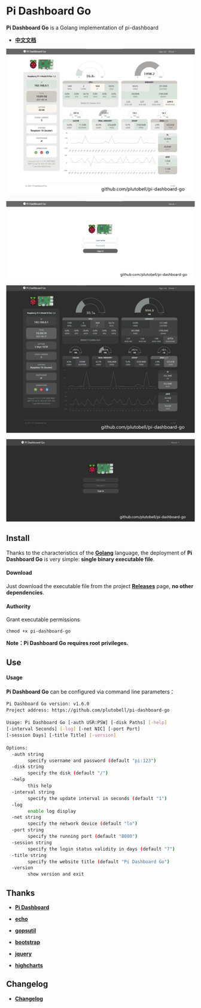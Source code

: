 # Pi Dashboard Go
**Pi Dashboard Go** is a Golang implementation of pi-dashboard

* **[中文文档](https://ojoll.com/archives/86/)**



![](./screenshots/screenshot_index.png)

![](./screenshots/screenshot_login.png)

![](./screenshots/screenshot_index_dark.png)

![](./screenshots/screenshot_login_dark.png)





## Install

Thanks to the characteristics of the **[Golang](https://golang.org/)** language, the deployment of **Pi Dashboard Go** is very simple: **single binary executable file**.

#### Download

Just download the executable file from the project **[Releases](https://github.com/plutobell/pi-dashboard-go/releases)** page, **no other dependencies**.

#### Authority

Grant executable permissions

```
chmod +x pi-dashboard-go
```

**Note：Pi Dashboard Go requires root privileges.**



## Use

#### Usage

**Pi Dashboard Go** can be configured via command line parameters：

```bash
Pi Dashboard Go version: v1.6.0
Project address: https://github.com/plutobell/pi-dashboard-go

Usage: Pi Dashboard Go [-auth USR:PSW] [-disk Paths] [-help]
[-interval Seconds] [-log] [-net NIC] [-port Port]
[-session Days] [-title Title] [-version]

Options:
  -auth string
        specify username and password (default "pi:123")
  -disk string
        specify the disk (default "/")
  -help
        this help
  -interval string
        specify the update interval in seconds (default "1")
  -log
        enable log display
  -net string
        specify the network device (default "lo")
  -port string
        specify the running port (default "8080")
  -session string
        specify the login status validity in days (default "7")
  -title string
        specify the website title (default "Pi Dashboard Go")
  -version
        show version and exit
```



## Thanks

* **[Pi Dashboard](https://github.com/spoonysonny/pi-dashboard)**
* **[echo](https://github.com/labstack/echo)**
* **[gopsutil](https://github.com/shirou/gopsutil)**

* **[bootstrap](https://github.com/twbs/bootstrap)**
* **[jquery](https://github.com/jquery/jquery)**
* **[highcharts](https://github.com/highcharts/highcharts)**

## Changelog

* **[Changelog](./CHANGELOG.md)**